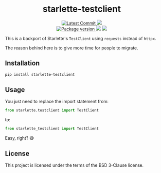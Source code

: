 <h1 align="center">
    <strong>starlette-testclient</strong>
</h1>
<p align="center">
    <a href="https://github.com/Kludex/starlette-testclient" target="_blank">
        <img src="https://img.shields.io/github/last-commit/Kludex/starlette-testclient" alt="Latest Commit">
    </a>
        <img src="https://img.shields.io/github/workflow/status/Kludex/starlette-testclient/CI">
    <br />
    <a href="https://pypi.org/project/starlette-testclient" target="_blank">
        <img src="https://img.shields.io/pypi/v/starlette-testclient" alt="Package version">
    </a>
    <img src="https://img.shields.io/pypi/pyversions/starlette-testclient">
    <img src="https://img.shields.io/github/license/Kludex/starlette-testclient">
</p>

This is a backport of Starlette's `TestClient` using `requests` instead of `httpx`.

The reason behind here is to give more time for people to migrate.

## Installation

```bash
pip install starlette-testclient
```

## Usage

You just need to replace the import statement from:

```python
from starlette.testclient import TestClient
```

to:

```python
from starlette_testclient import TestClient
```

Easy, right? :sweat_smile:

## License

This project is licensed under the terms of the BSD 3-Clause license.

